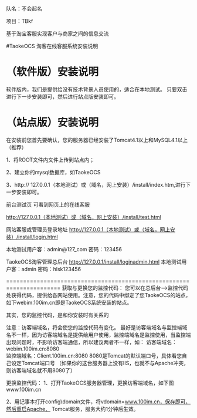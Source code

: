 队名：不会起名

项目：TBkf

基于淘宝客服实现客户与商家之间的信息交流







#TaokeOCS 淘客在线客服系统安装说明

（软件版）安装说明
======================================================================
软件版内，我们是提供给没有技术背景人员使用的，适合在本地测试。
只要双击进行下一步安装即可，然后进行站点版安装即可。


（站点版）安装说明
======================================================================
在安装前您首先要确认，您的服务器已经安装了Tomcat4.1以上和MySQL4.1以上（推荐）

1、将ROOT文件内文件上传到站点内；

2、建立你的mysql数据库，如TaokeOCS

3、http:// 127.0.0.1（本地测试）或（域名，网上安装）/install/index.htm,进行下一步安装即可。

前台测试页
可看到网页上的在线客服

http://127.0.0.1（本地测试）或（域名，网上安装）/install/test.html

网站客服或管理员登录地址
http://127.0.0.1（本地测试）或（域名，网上安装）/install/login.html

本地测试用户客：admin@127_com  密码：123456


TaokeOCS淘客管理总后台
http://127.0.0.1/install/loginadmin.html
本地测试用户客：admin  密码：hlsk123456

======================================================================
获取与更换您的监控代码：
您可以在总后台-->监控代码  处获得代码，提供给各网站使用。注意，您的代码中绑定了您TaokeOCS的站点，如下webim.100im.cn即是TaokeOCS系统安装的站点。

<div id='webimFloat style='cursor:hand;'></div>
<script> function g(p){var r;d=document.cookie;s=d.indexOf(p+"=");if(s>=0){e=d.indexOf(";", s+p.length+1);if(e<0)e=d.length;r=d.substring(s+p.length+5,e-1)}; return r;} document.write("<scrip"+"t src=\"http://webim.100im.cn/webTalk.jsp?a=-1&frmurl="+escape(top.document.referrer)+"&curURL="+escape(top.document.URL)+"&p="+screen.width+"*"+screen.height+"&vid="+g("vMAC")+"&rt="+g("rt")+"&lvp="+g("lvp")+"&ck="+navigator.cookieEnabled+"\"></scrip"+"t>"); </script>
其实，您的监控代码，是和你安装时有关系的

注意：访客端域名，将会使您的监控代码有变化。
最好是访客端域名与监控端域名不一样，因为访客端域名是提供给用户使用，监控端域名是监控使用，当监控端出现问题时，不影响访客端通信，所以建议两者不一样，如：
访客端域名：webim.100im.cn:8080  
监控端域名：Client.100im.cn:8080
8080是Tomcat的默认端口号，具体看您自己设定Tomcat端口号
（如果你的这台服务器上没有IIS，也就不与Apache冲突，则访客端域名就不用8080了）



更换监控代码：
1、打开TaokeOCS服务器管理，更换访客端域名，如下图www.100im.cn


2、用记事本打开config\domain文件，将vdomain=www.100im.cn，保存即可，然后重启Apache、 Tomcat服务，服务大约1分钟后生效。